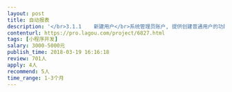 ```yaml
---                
layout: post       
title: 自动报表           
description: '</br>3.1.1	新建用户</br>系统管理员账户, 提供创建普通用户的功能，需要录入普通用户的个人信息，并将用户加入到特定的用户组。</br>3.1.2	用户个人信息修改</br>用户具备修改自己个人信息的功能。</br>3.1.3	创建用户组</br>创建用户组，提供必要的用户组标识信息。</br>3.1.4	用户组授权</br>根据货运单数据权限，授予用户组不同的权限，展现不同的货运单数据。</br>3.1.5	用户组修改</br>修改用户组名字、标识、用户组权限。</br>3.1.6	货运单创建</br>创建货运单，输入基本的货运单信息。</br>3.1.7	货运单转交</br>根据流程图将货运单转交到下一阶段录入人员。</br>3.1.8	货运单检索</br>根据提供的货运单标题、编号检索货运单，展示货运单响应的数据。</br>3.1.9	货运单信息录入</br>根据当前录入人员权限和货运单处于的处理流程，录入数据。</br>3.1.10	货运单信息修改</br>根据录入人员权限，修改其录入部分的数据。</br>'     
contenturl: https://pro.lagou.com/project/6827.html      
tags: [小程序开发]            
salary: 3000-5000元          
publish_time: 2018-03-19 16:16:18         
review: 701人                   
apply: 4人                   
recommend: 5人                   
time_range: 1-3个月              
---                 
```

